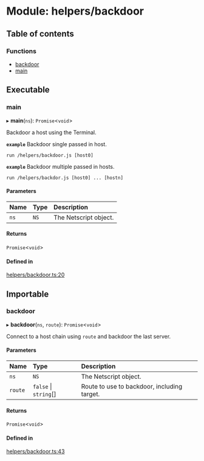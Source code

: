 # Module: helpers/backdoor

## Table of contents

### Functions

- [backdoor](../wiki/helpers.backdoor#backdoor)
- [main](../wiki/helpers.backdoor#main)

## Executable

### main

▸ **main**(`ns`): `Promise`<`void`\>

Backdoor a host using the Terminal.

**`example`** Backdoor single passed in host.
```shell
run /helpers/backdoor.js [host0]
```

**`example`** Backdoor multiple passed in hosts.
```shell
run /helpers/backdor.js [host0] ... [hostn]
```

#### Parameters

| Name | Type | Description |
| :------ | :------ | :------ |
| `ns` | `NS` | The Netscript object. |

#### Returns

`Promise`<`void`\>

#### Defined in

[helpers/backdoor.ts:20](https://github.com/vladzaharia/bitburner/blob/main/src/helpers/backdoor.ts#L20)

## Importable

### backdoor

▸ **backdoor**(`ns`, `route`): `Promise`<`void`\>

Connect to a host chain using `route` and backdoor the last server.

#### Parameters

| Name | Type | Description |
| :------ | :------ | :------ |
| `ns` | `NS` | The Netscript object. |
| `route` | ``false`` \| `string`[] | Route to use to backdoor, including target. |

#### Returns

`Promise`<`void`\>

#### Defined in

[helpers/backdoor.ts:43](https://github.com/vladzaharia/bitburner/blob/main/src/helpers/backdoor.ts#L43)

